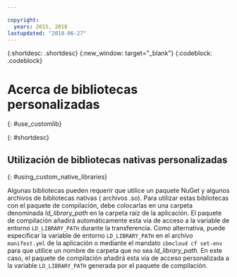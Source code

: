 ```yaml
---

copyright:
  years: 2015, 2018
lastupdated: "2018-06-27"
---
```


{:shortdesc: .shortdesc}
{:new_window: target="_blank"}
{:codeblock: .codeblock}


# Acerca de bibliotecas personalizadas
{: #use_customlib}

{: #shortdesc}

## Utilización de bibliotecas nativas personalizadas
{: #using_custom_native_libraries}

Algunas bibliotecas pueden requerir que utilice un paquete NuGet y algunos archivos de bibliotecas nativas ( archivos .so).  Para utilizar estas bibliotecas con el paquete de compilación, debe colocarlas en una carpeta denominada *ld_library_path* en la carpeta raíz de la aplicación.
El paquete de compilación añadirá automáticamente esta vía de acceso a la variable de entorno `LD_LIBRARY_PATH` durante la transferencia.  Como alternativa, puede especificar la variable de entorno `LD_LIBRARY_PATH` en el archivo `manifest.yml` de la aplicación o mediante el mandato `ibmcloud cf set-env` para que utilice un nombre de carpeta que no sea *ld_library_path*.  En este caso, el paquete de compilación añadirá esta vía de acceso personalizada a la variable `LD_LIBRARY_PATH` generada por el paquete de compilación.

